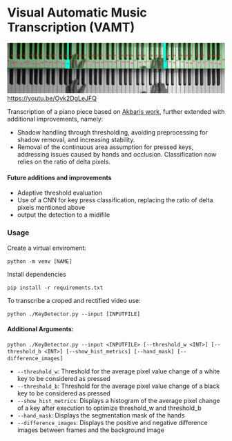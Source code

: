 # Visual Automatic Music Transcription (VAMT)
![Result](resources/images/result.png)
https://youtu.be/Oyk2DgLeJFQ

Transcription of a piano piece based on [Akbaris work](https://ieeexplore.ieee.org/document/7225173), further extended with additional improvements, namely:
- Shadow handling through thresholding, avoiding preprocessing for shadow removal, and increasing stability.
- Removal of the continuous area assumption for pressed keys, addressing issues caused by hands and occlusion. Classification now relies on the ratio of delta pixels.

#### Future additions and improvements
- Adaptive threshold evaluation
- Use of a CNN for key press classification, replacing the ratio of delta pixels mentioned above
- output the detection to a midifile

### Usage
Create a virtual enviroment:
```
python -m venv [NAME]
```

Install dependencies
```
pip install -r requirements.txt
```

To transcribe a croped and rectified video use:
```
python ./KeyDetector.py --input [INPUTFILE]
```

#### Additional Arguments:
```
python ./KeyDetector.py --input <INPUTFILE> [--threshold_w <INT>] [--threshold_b <INT>] [--show_hist_metrics] [--hand_mask] [--difference_images]
```
- `--threshold_w`: Threshold for the average pixel value change of a white key to be considered as pressed
- `--threshold_b`: Threshold for the average pixel value change of a black key to be considered as pressed
- `--show_hist_metrics`: Displays a histogram of the average pixel change of a key after execution to optimize threshold_w and threshold_b
- `--hand_mask`: Displays the segmentation mask of the hands
- `--difference_images`: Displays the positive and negative difference images between frames and the background image
